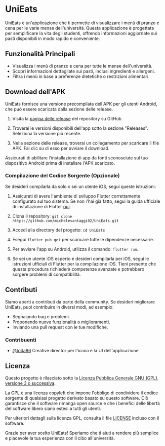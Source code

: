 # UniEats

UniEats è un'applicazione che ti permette di visualizzare i menù di pranzo e cena per le varie mense dell'università. Questa applicazione è progettata per semplificare la vita degli studenti, offrendo informazioni aggiornate sui pasti disponibili in modo rapido e conveniente.

## Funzionalità Principali

- Visualizza i menù di pranzo e cena per tutte le mense dell'università.
- Scopri informazioni dettagliate sui pasti, inclusi ingredienti e allergeni.
- Filtra i menù in base a preferenze dietetiche o restrizioni alimentari.

## Download dell'APK

UniEats fornisce una versione precompilata dell'APK per gli utenti Android, che può essere scaricata dalla sezione delle release.

1. Visita la [pagina delle release](https://github.com/michelevantaggi02/UniEats/releases) del repository su GitHub.

2. Troverai le versioni disponibili dell'app sotto la sezione "Releases". Seleziona la versione più recente.

3. Nella sezione delle release, troverai un collegamento per scaricare il file APK. Fai clic su di esso per avviare il download.

Assicurati di abilitare l'installazione di app da fonti sconosciute sul tuo dispositivo Android prima di installare l'APK scaricato.


### Compilazione del Codice Sorgente (Opzionale)

Se desideri compilarla da solo o sei un utente iOS, segui queste istruzioni:

1. Assicurati di avere l'ambiente di sviluppo Flutter correttamente configurato sul tuo sistema. Se non l'hai già fatto, segui la guida ufficiale di installazione di Flutter [qui](https://flutter.dev/docs/get-started/install).

2. Clona il repository: `git clone https://github.com/michelevantaggi02/UniEats.git`

3. Accedi alla directory del progetto: `cd UniEats`

4. Esegui `flutter pub get` per scaricare tutte le dipendenze necessarie.

5. Per avviare l'app su Android, utilizza il comando: `flutter run`.

6. Se sei un utente iOS esperto e desideri compilarla per iOS, segui le istruzioni ufficiali di Flutter per la compilazione iOS. Tieni presente che questa procedura richiederà competenze avanzate e potrebbero sorgere problemi di compatibilità.

## Contributi

Siamo aperti a contributi da parte della community. Se desideri migliorare UniEats, puoi contribuire in diversi modi, ad esempio:

- Segnalando bug e problemi.
- Proponendo nuove funzionalità o miglioramenti.
- Inviando una pull request con le tue modifiche.

### Contribuenti

- [@toita86](https://github.com/toita86) Creative director per l'icona e la UI dell'applicazione

## Licenza

Questo progetto è rilasciato sotto la [Licenza Pubblica Generale GNU (GPL), versione 3 o successiva](LICENSE).

La GPL è una licenza copyleft che impone l'obbligo di condividere il codice sorgente di qualsiasi progetto derivato basato su questo software. Ciò garantisce che il software rimanga open source e che i benefici delle libertà del software libero siano estesi a tutti gli utenti.

Per ulteriori dettagli sulla licenza GPL, consulta il file [LICENSE](LICENSE) incluso con il software.



Grazie per aver scelto UniEats! Speriamo che ti aiuti a rendere più semplice e piacevole la tua esperienza con il cibo all'università.
